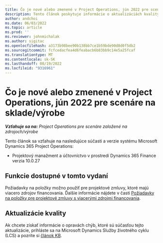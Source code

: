 ```yaml
---
title: Čo je nové alebo zmenené v Project Operations, jún 2022 pre scenáre na sklade/výrobe
description: Tento článok poskytuje informácie o aktualizáciách kvality, ktoré sú k dispozícii vo vydaní Project Operations z júna 2022 pre scenáre na sklade/výrobe.
author: andchoi
ms.date: 06/03/2022
ms.topic: article
ms.prod: ''
ms.reviewer: johnmichalak
ms.author: sigitac
ms.openlocfilehash: a3173b98bee90b138bb7ce1b59bde90d8d0f5db2
ms.sourcegitcommit: fcfcedacfea4d6feabacb6b83bb9c14e5a25fcaf
ms.translationtype: MT
ms.contentlocale: sk-SK
ms.lasthandoff: 08/19/2022
ms.locfileid: "9316961"
---
```

# <a name="whats-new-or-changed-in-project-operations-june-2022-for-stockedproduction-based-scenarios"></a>Čo je nové alebo zmenené v Project Operations, jún 2022 pre scenáre na sklade/výrobe

_**Vzťahuje sa na:** Project Operations pre scenáre založené na zdrojoch/výrobe_

Tento článok sa vzťahuje na nasledujúce súčasti a verzie systému Microsoft Dynamics 365 Project Operations:

- Projektový manažment a účtovníctvo v prostredí Dynamics 365 Finance verzia 10.0.27

## <a name="features-included-in-this-release"></a>Funkcie dostupné v tomto vydaní

Požiadavky na položky možno použiť pre projektové zmluvy, ktoré majú viacero zdrojov financovania. Ďalšie informácie nájdete v časti [Požiadavky na položky pre projektové zmluvy s viacerými zdrojmi financovania](../multiple-funding-sources-item-req.md).

## <a name="quality-updates"></a>Aktualizácie kvality

Ak chcete získať informácie o opravách chýb, ktoré sú súčasťou tejto aktualizácie, prihláste sa na Microsoft Dynamics Služby životného cyklu (LCS) a pozrite si [článok KB](https://fix.lcs.dynamics.com/Issue/Details?bugId=673271).
